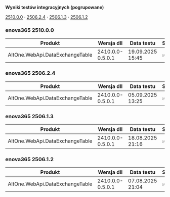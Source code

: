 **Wyniki testów integracyjnych (pogrupowane)**

[2510.0.0](#enova365-251000) · [2506.2.4](#enova365-250624) · [2506.1.3](#enova365-250613) · [2506.1.2](#enova365-250612)

### enova365 2510.0.0

| Produkt                         | Wersja dll       | Data testu       | Status |
|---------------------------------|------------------|------------------|--------|
| AltOne.WebApi.DataExchangeTable | 2410.0.0-0.5.0.1 | 19.09.2025 15:45 | ✅      |

### enova365 2506.2.4

| Produkt                         | Wersja dll       | Data testu       | Status |
|---------------------------------|------------------|------------------|--------|
| AltOne.WebApi.DataExchangeTable | 2410.0.0-0.5.0.1 | 05.09.2025 13:25 | ✅      |

### enova365 2506.1.3

| Produkt                         | Wersja dll       | Data testu       | Status |
|---------------------------------|------------------|------------------|--------|
| AltOne.WebApi.DataExchangeTable | 2410.0.0-0.5.0.1 | 18.08.2025 21:16 | ✅      |

### enova365 2506.1.2

| Produkt                         | Wersja dll       | Data testu       | Status |
|---------------------------------|------------------|------------------|--------|
| AltOne.WebApi.DataExchangeTable | 2410.0.0-0.5.0.1 | 07.08.2025 21:04 | ✅      |

